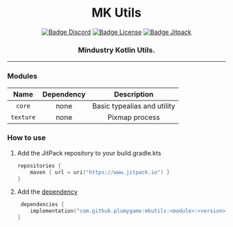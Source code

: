 <div align="center">

# MK Utils

[![Badge Discord]][Discord]
[![Badge License]][License]
[![Badge Jitpack]][Jitpack]

### Mindustry Kotlin Utils.

___
</div>

### Modules

|   Name    | Dependency |         Description         |
|:---------:|:----------:|:---------------------------:|
|  `core`   |    none    | Basic typealias and utility |
| `texture` |    none    |       Pixmap process        |

### How to use

1. Add the JitPack repository to your build.gradle.kts

    ```kotlin
    repositories {
        maven { url = uri("https://www.jitpack.io") }
    }
    ``` 
2. Add the [dependency][Jitpack]

    ```kotlin
     dependencies {
        implementation("com.github.plumygame:mkutils:<module>:<version>")
    }
    ```

<!----------------------------------------------------------------------------->

[Discord]: https://discord.gg/PDwyxM3waw

[Jitpack]: https://jitpack.io/#plumygame/mkutils

[License]: LICENSE

<!----------------------------------[ Badges ]--------------------------------->

[Badge Discord]: https://img.shields.io/discord/937228972041842718?color=454fc1&label=Discord&logo=Discord&style=for-the-badge&logoColor=white&labelColor=5865F2

[Badge Jitpack]: https://jitpack.io/v/plumygame/mkutils.svg

[Badge License]: https://img.shields.io/badge/License-GPL3-015d93.svg?style=for-the-badge&labelColor=blue

<!---------------------------------[ Buttons ]--------------------------------->
